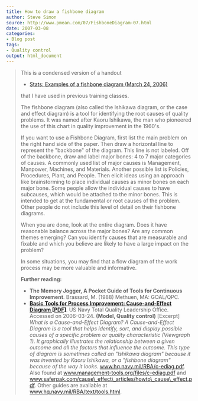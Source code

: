 ```yaml
---
title: How to draw a fishbone diagram
author: Steve Simon
source: http://www.pmean.com/07/FishboneDiagram-07.html
date: 2007-03-08
categories:
- Blog post
tags:
- Quality control
output: html_document
---
```

> This is a condensed version of a handout
>
> -   [Stats: Examples of a fishbone diagram (March
>     24, 2006)](http://www.childrensmercy.org/stats/weblog2006/FishboneDiagram.html)
>
> that I have used in previous training classes.
>
> The fishbone diagram (also called the Ishikawa diagram, or the case
> and effect diagram) is a tool for identifying the root causes of
> quality problems. It was named after Kaoru Ishikawa, the man who
> pioneered the use of this chart in quality improvement in the 1960\'s.
>
> If you want to use a Fishbone Diagram, first list the main problem on
> the right hand side of the paper. Then draw a horizontal line to
> represent the \"backbone\" of the diagram. This line is not labeled.
> Off of the backbone, draw and label major bones: 4 to 7 major
> categories of causes. A commonly used list of major causes is
> Management, Manpower, Machines, and Materials. Another possible list
> is Policies, Procedures, Plant, and People. Then elicit ideas using an
> approach like brainstorming to place individual causes as minor bones
> on each major bone. Some people allow the individual causes to have
> subcauses, which would be attached to the minor bones. This is
> intended to get at the fundamental or root causes of the problem.
> Other people do not include this level of detail on their fishbone
> diagrams.
>
> When you are done, look at the entire diagram. Does it have reasonable
> balance across the major bones? Are any common themes emerging? Can
> you identify causes that are measurable and fixable and which you
> believe are likely to have a large impact on the problem?
>
> In some situations, you may find that a flow diagram of the work
> process may be more valuable and informative.
>
> **Further reading:**
>
> -   **The Memory Jogger, A Pocket Guide of Tools for Continuous
>     Improvement**. Brassard, M. (1988) Methuen, MA: GOAL/QPC.
> -   **[Basic Tools for Process Improvement: Cause-and-Effect Diagram
>     \[PDF\]](http://www.hq.navy.mil/RBA/c-ediag.pdf)**. US Navy Total
>     Quality Leadership Office. Accessed on 2006-03-24. **(Model,
>     Quality control)** \[Excerpt\] *What is a Cause-and-Effect
>     Diagram? A Cause-and-Effect Diagram is a tool that helps identify,
>     sort, and display possible causes of a specific problem or quality
>     characteristic (Viewgraph 1). It graphically illustrates the
>     relationship between a given outcome and all the factors that
>     influence the outcome. This type of diagram is sometimes called an
>     \"Ishikawa diagram\" because it was invented by Kaoru Ishikawa, or
>     a \"fishbone diagram\" because of the way it looks.*
>     www.hq.navy.mil/RBA/c-ediag.pdf. Also found at
>     www.management-tools.org/files/c-ediag.pdf and
>     www.saferpak.com/cause\_effect\_articles/howto\_cause\_effect.pdf.
>     Other guides are available at www.hq.navy.mil/RBA/text/tools.html.
